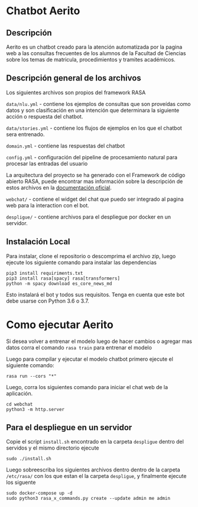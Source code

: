 # Chatbot Aerito

## Descripción

Aerito es un chatbot creado para la atención automatizada por la pagina web a las consultas frecuentes de los alumnos de la Facultad de Ciencias sobre los temas de matricula, procedimientos y tramites académicos.

## Descripción general de los archivos

Los siguientes archivos son propios del framework RASA

`data/nlu.yml` - contiene los ejemplos de consultas que son proveídas como datos y son clasificación en una intención que determinara la siguiente acción o respuesta del chatbot.

`data/stories.yml` - contiene los flujos de ejemplos en los que el chatbot sera entrenado.

`domain.yml` - contiene las respuestas del chatbot

`config.yml` - configuración del pipeline de procesamiento natural para procesar las entradas del usuario

La arquitectura del proyecto se ha generado con el Framework de código abierto RASA, puede encontrar mas información sobre la descripción de estos archivos en la [documentación oficial](https://rasa.com/docs/rasa/training-data-format).

`webchat/` - contiene el widget del chat que puedo ser integrado al pagina web para la interaction con el bot.

`despligue/` - contiene archivos para el despliegue por docker en un servidor.

## Instalación Local

Para instalar, clone el repositorio o descomprima el archivo zip, luego ejecute los siguiente comando para instalar las dependencias

```
pip3 install requiriments.txt
pip3 install rasa[spacy] rasa[transformers]
python -m spacy download es_core_news_md
```

Esto instalará el bot y todos sus requisitos. Tenga en cuenta que este bot debe usarse con Python 3.6 o 3.7.

# Como ejecutar Aerito

Si desea volver a entrenar el modelo luego de hacer cambios o agregar mas datos corra el comando `rasa train` para entrenar el modelo

Luego para compilar y ejecutar el modelo chatbot primero ejecute el siguiente comando:

```
rasa run --cors "*"
```

Luego, corra los siguientes comando para iniciar el chat web de la aplicación.

```
cd webchat
python3 -m http.server
```

## Para el despliegue en un servidor

Copie el script `install.sh` encontrado en la carpeta `despligue` dentro del servidos y el mismo directorio ejecute

```
sudo ./install.sh
```

Luego sobreescriba los siguientes archivos dentro dentro de la carpeta `/etc/rasa/` con los que estan el la carpeta `despligue`, y finalmente ejecute los siguente

```
sudo docker-compose up -d
sudo python3 rasa_x_commands.py create --update admin me admin
```
